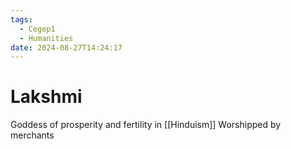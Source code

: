 ```yaml
---
tags:
  - Cegep1
  - Humanities
date: 2024-08-27T14:24:17
---
```


# Lakshmi

Goddess of prosperity and fertility in [[Hinduism]]
Worshipped by merchants